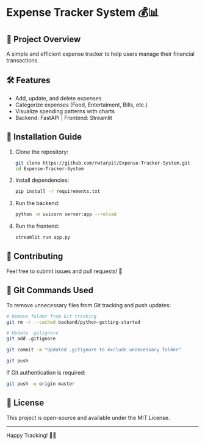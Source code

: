 # Expense Tracker System 💰📊

## 🚀 Project Overview
A simple and efficient expense tracker to help users manage their financial transactions.

## 🛠 Features
- Add, update, and delete expenses
- Categorize expenses (Food, Entertaiment, Bills, etc.)
- Visualize spending patterns with charts
- Backend: FastAPI | Frontend: Streamlit

## 🏰 Installation Guide
1. Clone the repository:
   ```bash
   git clone https://github.com/rwtarpit/Expense-Tracker-System.git
   cd Expense-Tracker-System
   ```

2. Install dependencies:
   ```bash
   pip install -r requirements.txt
   ```

3. Run the backend:
   ```bash
   python -m uvicorn server:app --reload
   ```

4. Run the frontend:
   ```bash
   streamlit run app.py
   ```

## 📌 Contributing
Feel free to submit issues and pull requests! 🚀

## 🐝 Git Commands Used
To remove unnecessary files from Git tracking and push updates:
```bash
# Remove folder from Git tracking
git rm -r --cached backend/python-getting-started

# Update .gitignore
git add .gitignore

git commit -m "Updated .gitignore to exclude unnecessary folder"

git push
```

If Git authentication is required:
```bash
git push -u origin master
```

## 💜 License
This project is open-source and available under the MIT License.

---
Happy Tracking! 🎯💸

